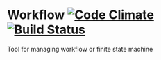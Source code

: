 # Workflow [![Code Climate](https://codeclimate.com/github/JSMD/workflow/badges/gpa.svg)](https://codeclimate.com/github/JSMD/workflow) [![Build Status](https://travis-ci.org/JSMD/workflow.svg?branch=master)](https://travis-ci.org/JSMD/workflow)

Tool for managing workflow or finite state machine
